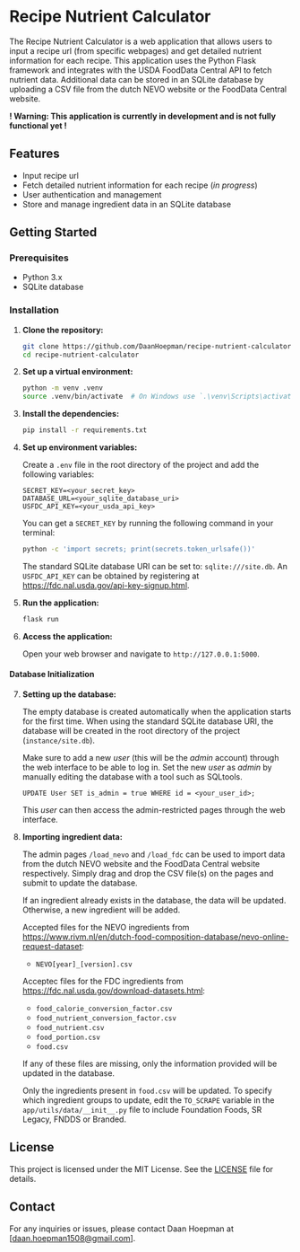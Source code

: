 # Recipe Nutrient Calculator

The Recipe Nutrient Calculator is a web application that allows users to input a recipe url (from specific webpages) and get detailed nutrient information for each recipe. This application uses the Python Flask framework and integrates with the USDA FoodData Central API to fetch nutrient data. Additional data can be stored in an SQLite database by uploading a CSV file from the dutch NEVO website or the FoodData Central website.

**! Warning: This application is currently in development and is not fully functional yet !**

## Features

- Input recipe url
- Fetch detailed nutrient information for each recipe (*in progress*)
- User authentication and management
- Store and manage ingredient data in an SQLite database

## Getting Started

### Prerequisites

- Python 3.x
- SQLite database

### Installation

1. **Clone the repository:**
    ```sh
    git clone https://github.com/DaanHoepman/recipe-nutrient-calculator.git
    cd recipe-nutrient-calculator
    ```

2. **Set up a virtual environment:**
    ```sh
    python -m venv .venv
    source .venv/bin/activate  # On Windows use `.\venv\Scripts\activate`
    ```

3. **Install the dependencies:**
    ```sh
    pip install -r requirements.txt
    ```

4. **Set up environment variables:**

    Create a `.env` file in the root directory of the project and add the following variables:
    ```.env
    SECRET_KEY=<your_secret_key>
    DATABASE_URL=<your_sqlite_database_uri>
    USFDC_API_KEY=<your_usda_api_key>
    ```

    You can get a `SECRET_KEY` by running the following command in your terminal:
    ```sh
    python -c 'import secrets; print(secrets.token_urlsafe())'
    ```
    The standard SQLite database URI can be set to: `sqlite:///site.db`.
    An `USFDC_API_KEY` can be obtained by registering at https://fdc.nal.usda.gov/api-key-signup.html.

5. **Run the application:**
    ```sh
    flask run
    ```

6. **Access the application:**

    Open your web browser and navigate to `http://127.0.0.1:5000`.

#### Database Initialization

7. **Setting up the database:**

    The empty database is created automatically when the application starts for the first time.
    When using the standard SQLite database URI, the database will be created in the root directory of the project (`instance/site.db`).

    Make sure to add a new *user* (this will be the *admin* account) through the web interface to be able to log in.
    Set the new *user* as *admin* by manually editing the database with a tool such as SQLtools.
    ```SQLite
    UPDATE User SET is_admin = true WHERE id = <your_user_id>;
    ```
    This *user* can then access the admin-restricted pages through the web interface.

8. **Importing ingredient data:**

    The admin pages `/load_nevo` and `/load_fdc` can be used to import data from the dutch NEVO website and the FoodData Central website respectively.
    Simply drag and drop the CSV file(s) on the pages and submit to update the database.

    If an ingredient already exists in the database, the data will be updated. Otherwise, a new ingredient will be added.

    Accepted files for the NEVO ingredients from https://www.rivm.nl/en/dutch-food-composition-database/nevo-online-request-dataset:
    - `NEVO[year]_[version].csv`

    Acceptec files for the FDC ingredients from https://fdc.nal.usda.gov/download-datasets.html:
    - `food_calorie_conversion_factor.csv`
    - `food_nutrient_conversion_factor.csv`
    - `food_nutrient.csv`
    - `food_portion.csv`
    - `food.csv`

    If any of these files are missing, only the information provided will be updated in the database.

    Only the ingredients present in `food.csv` will be updated. To specify which ingredient groups to update,
    edit the `TO_SCRAPE` variable in the `app/utils/data/__init__.py` file to include Foundation Foods, SR Legacy, FNDDS or Branded.

## License

This project is licensed under the MIT License. See the [LICENSE](LICENSE) file for details.

## Contact

For any inquiries or issues, please contact Daan Hoepman at [daan.hoepman1508@gmail.com].